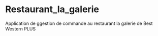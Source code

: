 # Restaurant_la_galerie
Application de ggestion de commande au restaurant la galerie de Best Western PLUS 
